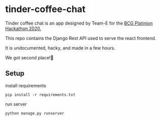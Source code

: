 # tinder-coffee-chat

Tinder coffee chat is an app designed by Team-E for the [BCG Platinion Hackathon 2020.](https://hackathon.bcgplatinion.com/home/)

This repo contains the Django Rest API used to serve the react frontend. 

It is undocumented, hacky, and made in a few hours. 

We got second place!🎉

## Setup

install requirements

`pip install -r requirements.txt`


run server

`python manage.py runserver`



